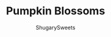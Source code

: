 ---
layout: ../../layouts/MarkdownPostLayout.astro
title: Pumpkin Blossoms
author: ShugarySweets
pubDate: 2019-01-15
description: "Take your favorite peanut butter blossom cookie and transform it into this delicious Pumpkin Blossoms cookie! Perfect for fall baking!"
image_url: https://www.shugarysweets.com/wp-content/uploads/2014/09/pumpkin-blossoms-3.jpg
tags: ["Cookies","American"]
calories: 109
protein: 1
carbohydrates: 15
fats: 5
fiber: 0
ingredients: ["1 cup light brown sugar, packed","1/2 cup unsalted butter, melted","1/2 cup canned pumpkin","1 large egg","pinch of kosher salt","1 cup all-purpose flour","1/2 teaspoon cinnamon","1/4 teaspoon ground nutmeg","1/4 teaspoon ground cloves","24 Hershey Kisses, any variety, unwrapped"]
serves: 24
time: "28 minutes"
prepTime: "10 minutes"
instructions: ["Preheat oven to 350 degrees. Spray a mini muffin pan with baking spray. Set aside.","In a large mixing bowl, beat sugar, butter, pumpkin, egg and salt until combined. Add flour, cinnamon, nutmeg and cloves. Blend completely for 1-2 minutes.","Using a small scoop, fill muffin pan until ALL the batter is used, evenly distributing the batter.","Bake for about 18 minutes. Remove from oven and immediately press a Hershey Kiss in the center of each blossom.","Allow to cool in pan about 10 minutes. Remove from pan and enjoy. Store in an airtight container at room temperature for 3 days. ENJOY."]
nutrition: ["109 calories","15 grams carbohydrates","19 milligrams cholesterol","5 grams fat","0 grams fiber","1 grams protein","3 grams saturated fat","13 milligrams sodium","10 grams sugar","0 grams trans fat","1 grams unsaturated fat"]
---